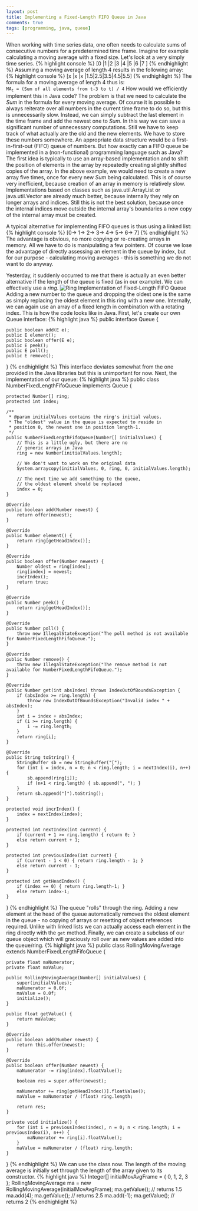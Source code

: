 ```yaml
---
layout: post
title: Implementing a Fixed-Length FIFO Queue in Java
comments: true
tags: [programming, java, queue]
---
```

When working with time series data, one often needs to calculate sums of consecutive numbers for a predetermined time frame. Imagine for example calculating a moving average with a fixed size. Let's look at a very simply time series.<!--more-->
{% highlight console %}
[0  |1  |2  |3  |4  |5  |6  |7 ]
{% endhighlight %}
Assuming a moving average of length 4 results in the following array:
{% highlight console %}
[x  |x  |x  |1.5|2.5|3.5|4.5|5.5]
{% endhighlight %}
The formula for a moving average of length 4 thus is:  
<code>MA<sub>t</sub> = (Sum of all elements from t-3 to t) / 4</code>
How would we efficiently implement this in Java code? The problem is that we need to calculate the _Sum_ in the formula for every moving average. Of course it is possible to always reiterate over all numbers in the current time frame to do so, but this is unnecessarily slow. Instead, we can simply subtract the last element in the time frame and add the newest one to _Sum_. In this way we can save a significant number of unnecessary computations. Still we have to keep track of what actually are the old and the new elements. We have to store these numbers somewhere. An appropriate data structure would be a first-in-first-out (FIFO) queue of numbers. But how exactly can a FIFO queue be implemented in a (non-functional) programming language such as Java? The first idea is typically to use an array-based implementation and to shift the position of elements in the array by repeatedly creating slightly shifted copies of the array. In the above example, we would need to create a new array five times, once for every new _Sum_ being calculated. This is of course very inefficient, because creation of an array in memory is relatively slow. Implementations based on classes such as java.util.ArrayList or java.util.Vector are already much better, because internally they rely on longer arrays and indices. Still this is not the best solution, because once the internal indices move outside the internal array's boundaries a new copy of the internal array must be created.

A typical alternative for implementing FIFO queues is thus using a linked list:
{% highlight console %}
[0-> 1-> 2-> 3-> 4-> 5-> 6-> 7]
{% endhighlight %}
The advantage is obvious, no more copying or re-creating arrays in memory. All we have to do is manipulating a few pointers. Of course we lose the advantage of directly assessing an element in the queue by index, but for our purpose - calculating moving averages - this is something we do not want to do anyway.

Yesterday, it suddenly occurred to me that there is actually an even better alternative if the length of the queue is fixed (as in our example). We can effectively use a _ring_.
![Ring Implementation of Fixed-Length FIFO Queue](/public/img/2014-11-25-ring-implementation-of-fixed-length-fifo-queue.png "Ring Implementation of Fixed-Lenght FIFO Queue")
Adding a new number to the queue and dropping the oldest one is the same as simply replacing the oldest element in this ring with a new one. Internally, we can again use an array of a fixed length in combination with a rotating index. This is how the code looks like in Java. First, let's create our own Queue interface:
{% highlight java %}
public interface Queue<E> {

	public boolean add(E e);
	public E element();
	public boolean offer(E e);
	public E peek();
	public E poll();
	public E remove();
	
}
{% endhighlight %}
This interface deviates somewhat from the one provided in the Java libraries but this is unimportant for now. Next, the implementation of our queue:
{% highlight java %}
public class NumberFixedLengthFifoQueue implements Queue<Number> {

	protected Number[] ring;
	protected int index;
	
	/**
	 * @param initialValues contains the ring's initial values.
	 * The "oldest" value in the queue is expected to reside in
	 * position 0, the newest one in position length-1.
	 */
	public NumberFixedLengthFifoQueue(Number[] initialValues) {
		// This is a little ugly, but there are no
		// generic arrays in Java
		ring = new Number[initialValues.length];
		
		// We don't want to work on the original data
		System.arraycopy(initialValues, 0, ring, 0, initialValues.length);
		
		// The next time we add something to the queue,
		// the oldest element should be replaced
		index = 0;
	}

	@Override
	public boolean add(Number newest) {
		return offer(newest);
	}

	@Override
	public Number element() {
		return ring[getHeadIndex()];
	}

	@Override
	public boolean offer(Number newest) {
		Number oldest = ring[index];
		ring[index] = newest;
		incrIndex();
		return true;		
	}

	@Override
	public Number peek() {
		return ring[getHeadIndex()];
	}

	@Override
	public Number poll() {
		throw new IllegalStateException("The poll method is not available for NumberFixedLengthFifoQueue.");
	}

	@Override
	public Number remove() {
		throw new IllegalStateException("The remove method is not available for NumberFixedLengthFifoQueue.");
	}

	@Override
	public Number get(int absIndex) throws IndexOutOfBoundsException {
		if (absIndex >= ring.length) {
			throw new IndexOutOfBoundsException("Invalid index " + absIndex);
		}
		int i = index + absIndex;
		if (i >= ring.length) {
			i -= ring.length;
		}
		return ring[i];
	}
	
	@Override
	public String toString() {
		StringBuffer sb = new StringBuffer("[");
		for (int i = index, n = 0; n < ring.length; i = nextIndex(i), n++) {
			sb.append(ring[i]);
			if (n+1 < ring.length) { sb.append(", "); } 
		}
		return sb.append("]").toString();
	}
	
	protected void incrIndex() {
		index = nextIndex(index);
	}
	
	protected int nextIndex(int current) {
		if (current + 1 >= ring.length) { return 0; }
		else return current + 1;
	}

	protected int previousIndex(int current) {
		if (current - 1 < 0) { return ring.length - 1; }
		else return current - 1;
	}
	
	protected int getHeadIndex() {
		if (index == 0) { return ring.length-1; }
		else return index-1;
	}	
}
{% endhighlight %}
The queue "rolls" through the ring. Adding a new element at the head of the queue automatically removes the oldest element in the queue - no copying of arrays or resetting of object references required. Unlike with linked lists we can actually access each element in the ring directly with the <code>get</code> method. Finally, we can create a subclass of our queue object which will graciously roll over as new values are added into the queue/ring.
{% highlight java %}
public class RollingMovingAverage extends NumberFixedLengthFifoQueue {

	private float maNumerator;
	private float maValue;
	
	public RollingMovingAverage(Number[] initialValues) {
		super(initialValues);
		maNumerator = 0.0f;
		maValue = 0.0f;
		initialize();
	}
	
	public float getValue() {
		return maValue;
	}
	
	@Override
	public boolean add(Number newest) {
		return this.offer(newest);
	}
	
	@Override
	public boolean offer(Number newest) {
		maNumerator -= ring[index].floatValue();
		
		boolean res = super.offer(newest);
		
		maNumerator += ring[getHeadIndex()].floatValue();
		maValue = maNumerator / (float) ring.length;
		
		return res;
	}
	
	private void initialize() {
		for (int i = previousIndex(index), n = 0; n < ring.length; i = previousIndex(i), n++) {
			maNumerator += ring[i].floatValue();
		}
		maValue = maNumerator / (float) ring.length;
	}	
}
{% endhighlight %}
We can use the class now. The length of the moving average is initially set through the length of the array given to its constructor.
{% highlight java %}
Integer[] initialMovAvgFrame = { 0, 1, 2, 3 };
RollingMovingAverage ma = new RollingMovingAverage(initialMovAvgFrame);
ma.getValue(); // returns 1.5
ma.add(4);
ma.getValue(); // returns 2.5
ma.add(-1);
ma.getValue(); // returns 2
{% endhighlight %}
